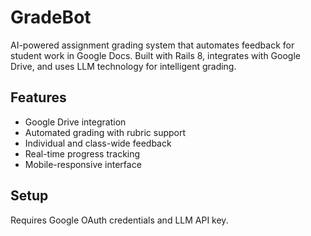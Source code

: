 # GradeBot

AI-powered assignment grading system that automates feedback for student work in Google Docs. Built with Rails 8, integrates with Google Drive, and uses LLM technology for intelligent grading.

## Features
- Google Drive integration
- Automated grading with rubric support
- Individual and class-wide feedback
- Real-time progress tracking
- Mobile-responsive interface

## Setup
Requires Google OAuth credentials and LLM API key.
